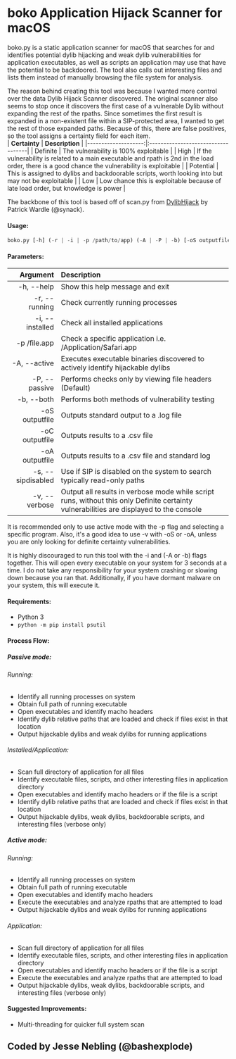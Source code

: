 # boko Application Hijack Scanner for macOS
boko.py is a static application scanner for macOS that searches for and identifies potential dylib hijacking and 
weak dylib vulnerabilities for application executables, as well as scripts an application may use that 
have the potential to be backdoored. The tool also calls out interesting files and lists them instead of manually 
browsing the file system for analysis.  

The reason behind creating this tool was because I wanted more control over the data Dylib
Hijack Scanner discovered. The original scanner also seems to stop once it discovers the first case of a vulnerable Dylib without expanding the rest of the rpaths. Since sometimes the first result is expanded in a non-existent file within a SIP-protected area, I wanted to get the rest of those expanded paths. Because of this, there are false positives, so the tool assigns a certainty field for each item.  
| **Certainty**            |  **Description** |
|--------------------:|:-----------------------------------|
| Definite        | The vulnerability is 100% exploitable  |
| High        | If the vulnerability is related to a main executable and rpath is 2nd in the load order, there is a good chance the vulnerability is exploitable  |
| Potential        | This is assigned to dylibs and backdoorable scripts, worth looking into but may not be exploitable  |
| Low        | Low chance this is exploitable because of late load order, but knowledge is power  |

The backbone of this tool is based off of scan.py from [DylibHijack](https://github.com/synack/DylibHijack) by Patrick Wardle (@synack).  

#### Usage:
```Python
boko.py [-h] (-r | -i | -p /path/to/app) (-A | -P | -b) [-oS outputfile | -oC outputfile | -oA outputfile] [-s] [-v]
```

#### Parameters:  
| **Argument**            |  **Description** |
|--------------------:|:-----------------------------------|
| -h, --help          | Show this help message and exit  |
| -r, --running       | Check currently running processes |
| -i, --installed     | Check all installed applications  |
| -p /file.app        | Check a specific application i.e. /Application/Safari.app  |
| -A, --active     | Executes executable binaries discovered to actively identify hijackable dylibs  |
| -P, --passive     | Performs checks only by viewing file headers (Default) |
| -b, --both     | Performs both methods of vulnerability testing  |
| -oS outputfile  | Outputs standard output to a .log file |
| -oC outputfile  | Outputs results to a .csv file |
| -oA outputfile  | Outputs results to a .csv file and standard log  |
| -s, --sipdisabled   | Use if SIP is disabled on the system to search typically read-only paths|
| -v, --verbose       | Output all results in verbose mode while script runs, without this only Definite certainty vulnerabilities are displayed to the console |

It is recommended only to use active mode with the -p flag and selecting a specific program. Also, it's a good idea to use -v with -oS or -oA, unless you are only looking for definite certainty vulnerabilities.

It is highly discouraged to run this tool with the -i and (-A or -b) flags together. This will open every executable on your system for 3 seconds at a time. I do not take any responsibility for your system crashing or slowing down because you ran that. Additionally, if you have dormant malware on your system, this will execute it. 

#### Requirements:

* Python 3  
* `python -m pip install psutil`

#### Process Flow:

##### Passive mode:

###### Running:
* Identify all running processes on system
* Obtain full path of running executable
* Open executables and identify macho headers
* Identify dylib relative paths that are loaded and check if files exist in that location
* Output hijackable dylibs and weak dylibs for running applications

###### Installed/Application:
* Scan full directory of application for all files
* Identify executable files, scripts, and other interesting files in application directory
* Open executables and identify macho headers or if the file is a script
* Identify dylib relative paths that are loaded and check if files exist in that location
* Output hijackable dylibs, weak dylibs, backdoorable scripts, and interesting files (verbose only)

##### Active mode:

###### Running:
* Identify all running processes on system
* Obtain full path of running executable
* Open executables and identify macho headers
* Execute the executables and analyze rpaths that are attempted to load
* Output hijackable dylibs and weak dylibs for running applications

###### Application:
* Scan full directory of application for all files
* Identify executable files, scripts, and other interesting files in application directory
* Open executables and identify macho headers or if the file is a script
* Execute the executables and analyze rpaths that are attempted to load
* Output hijackable dylibs, weak dylibs, backdoorable scripts, and interesting files (verbose only)


#### Suggested Improvements:

* Multi-threading for quicker full system scan

## Coded by Jesse Nebling (@bashexplode)
